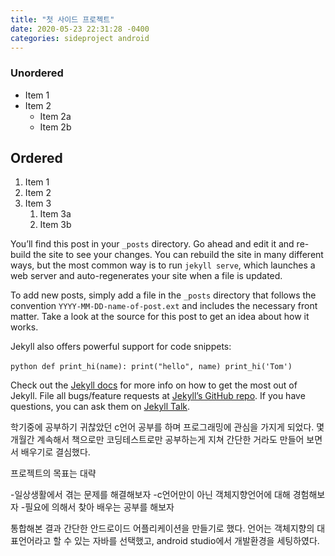 ```yaml
---
title: "첫 사이드 프로젝트"
date: 2020-05-23 22:31:28 -0400
categories: sideproject android
---
```

### Unordered 


* Item 1 
* Item 2 
    * Item 2a 
    * Item 2b 


## Ordered 


1. Item 1 
1. Item 2 
1. Item 3 
    1. Item 3a 
    1. Item 3b

You’ll find this post in your `_posts` directory. Go ahead and edit it and re-build the site to see your changes. You can rebuild the site in many different ways, but the most common way is to run `jekyll serve`, which launches a web server and auto-regenerates your site when a file is updated.

To add new posts, simply add a file in the `_posts` directory that follows the convention `YYYY-MM-DD-name-of-post.ext` and includes the necessary front matter. Take a look at the source for this post to get an idea about how it works.

Jekyll also offers powerful support for code snippets:

​```python
def print_hi(name):
  print("hello", name)
print_hi('Tom')
​```

Check out the [Jekyll docs][jekyll-docs] for more info on how to get the most out of Jekyll. File all bugs/feature requests at [Jekyll’s GitHub repo][jekyll-gh]. If you have questions, you can ask them on [Jekyll Talk][jekyll-talk].

[jekyll-docs]: https://jekyllrb.com/docs/home
[jekyll-gh]:   https://github.com/jekyll/jekyll
[jekyll-talk]: https://talk.jekyllrb.com/

학기중에 공부하기 귀찮았던 c언어 공부를 하며 프로그래밍에 관심을 가지게 되었다.
몇 개월간 계속해서 책으로만 코딩테스트로만 공부하는게 지쳐 간단한 거라도 만들어 보면서 배우기로 결심했다.

프로젝트의 목표는 대략

-일상생활에서 겪는 문제를 해결해보자
-c언어만이 아닌 객체지향언어에 대해 경험해보자
-필요에 의해서 찾아 배우는 공부를 해보자

통합해본 결과 간단한 안드로이드 어플리케이션을 만들기로 했다. 
언어는 객체지향의 대표언어라고 할 수 있는 자바를 선택했고, android studio에서 개발환경을 세팅하였다.

